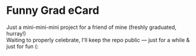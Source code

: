 # Funny Grad eCard
Just a mini-mini-mini project for a friend of mine (freshly graduated, hurray!)
<br>
Waiting to properly celebrate, I'll keep the repo public — just for a while & just for fun (:

